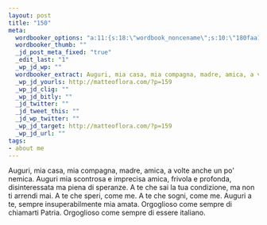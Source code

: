 ```yaml
--- 
layout: post
title: "150"
meta: 
  wordbooker_options: "a:11:{s:18:\"wordbook_noncename\";s:10:\"180faa135f\";s:18:\"wordbook_page_post\";s:15:\"131388540210117\";s:18:\"wordbook_orandpage\";s:1:\"2\";s:23:\"wordbook_default_author\";s:1:\"1\";s:23:\"wordbook_extract_length\";s:3:\"256\";s:19:\"wordbook_actionlink\";s:3:\"200\";s:26:\"wordbooker_publish_default\";s:2:\"on\";s:18:\"wordbook_attribute\";s:8:\"BlogPost\";s:24:\"wordbooker_status_update\";s:2:\"on\";s:29:\"wordbooker_status_update_text\";s:26:\": Post :  %title% - %link%\";s:20:\"wordbook_comment_get\";s:2:\"on\";}"
  wordbooker_thumb: ""
  _jd_post_meta_fixed: "true"
  _edit_last: "1"
  _wp_jd_wp: ""
  wordbooker_extract: Auguri, mia casa, mia compagna, madre, amica, a volte anche un po' nemica. Auguri mia scontrosa e imprecisa amica, frivola e profonda,  disinteressata ma piena di speranze. A te che sai la tua condizione, ma non ti arrendi mai. A te che speri, come me. ...
  _wp_jd_yourls: http://matteoflora.com/?p=159
  _wp_jd_clig: ""
  _wp_jd_bitly: ""
  _jd_twitter: ""
  _jd_tweet_this: ""
  _jd_wp_twitter: ""
  _wp_jd_target: http://matteoflora.com/?p=159
  _wp_jd_url: ""
tags: 
- about me
---
```

Auguri, mia casa, mia compagna, madre, amica, a volte anche un po' nemica. Auguri mia scontrosa e imprecisa amica, frivola e profonda,  disinteressata ma piena di speranze. A te che sai la tua condizione, ma non ti arrendi mai. A te che speri, come me. A te che sogni, come me.
Auguri a te, sempre insuperabilmente mia amata.
Orgoglioso come sempre di chiamarti Patria. Orgoglioso come sempre di essere italiano.
